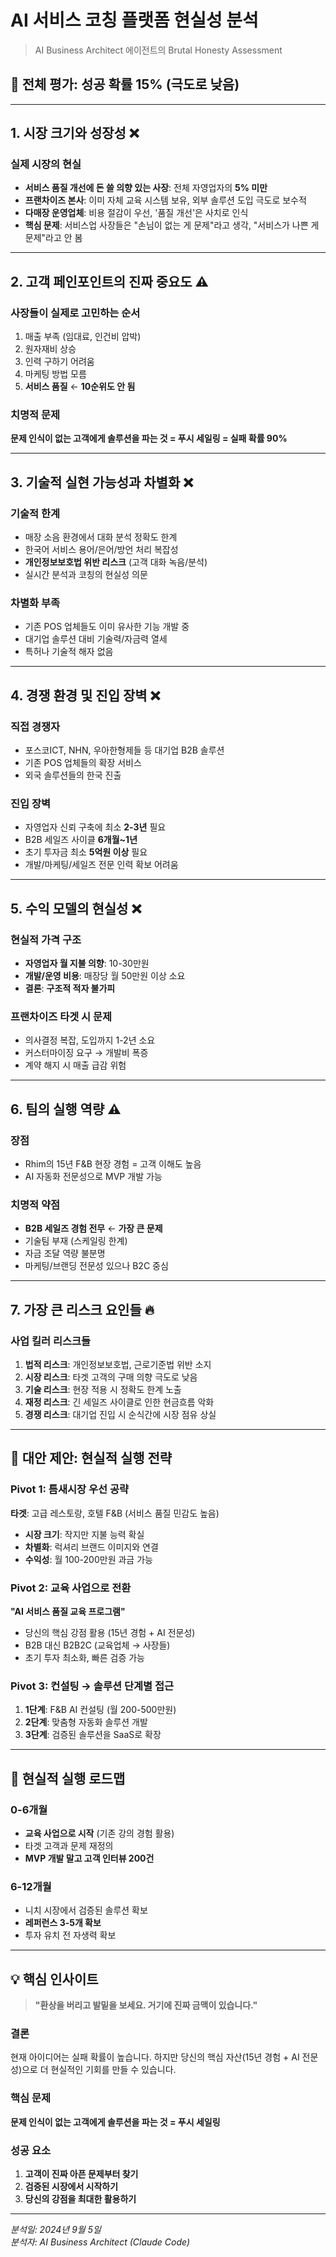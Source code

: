 # AI 서비스 코칭 플랫폼 현실성 분석

> AI Business Architect 에이전트의 Brutal Honesty Assessment

## 🚨 전체 평가: 성공 확률 15% (극도로 낮음)

---

## 1. 시장 크기와 성장성 ❌

### 실제 시장의 현실
- **서비스 품질 개선에 돈 쓸 의향 있는 사장**: 전체 자영업자의 **5% 미만**
- **프랜차이즈 본사**: 이미 자체 교육 시스템 보유, 외부 솔루션 도입 극도로 보수적
- **다매장 운영업체**: 비용 절감이 우선, '품질 개선'은 사치로 인식
- **핵심 문제**: 서비스업 사장들은 "손님이 없는 게 문제"라고 생각, "서비스가 나쁜 게 문제"라고 안 봄

---

## 2. 고객 페인포인트의 진짜 중요도 ⚠️

### 사장들이 실제로 고민하는 순서
1. 매출 부족 (임대료, 인건비 압박)
2. 원자재비 상승
3. 인력 구하기 어려움
4. 마케팅 방법 모름
5. **서비스 품질** ← **10순위도 안 됨**

### 치명적 문제
**문제 인식이 없는 고객에게 솔루션을 파는 것 = 푸시 세일링 = 실패 확률 90%**

---

## 3. 기술적 실현 가능성과 차별화 ❌

### 기술적 한계
- 매장 소음 환경에서 대화 분석 정확도 한계
- 한국어 서비스 용어/은어/방언 처리 복잡성
- **개인정보보호법 위반 리스크** (고객 대화 녹음/분석)
- 실시간 분석과 코칭의 현실성 의문

### 차별화 부족
- 기존 POS 업체들도 이미 유사한 기능 개발 중
- 대기업 솔루션 대비 기술력/자금력 열세
- 특허나 기술적 해자 없음

---

## 4. 경쟁 환경 및 진입 장벽 ❌

### 직접 경쟁자
- 포스코ICT, NHN, 우아한형제들 등 대기업 B2B 솔루션
- 기존 POS 업체들의 확장 서비스
- 외국 솔루션들의 한국 진출

### 진입 장벽
- 자영업자 신뢰 구축에 최소 **2-3년** 필요
- B2B 세일즈 사이클 **6개월~1년**
- 초기 투자금 최소 **5억원 이상** 필요
- 개발/마케팅/세일즈 전문 인력 확보 어려움

---

## 5. 수익 모델의 현실성 ❌

### 현실적 가격 구조
- **자영업자 월 지불 의향**: 10-30만원
- **개발/운영 비용**: 매장당 월 50만원 이상 소요
- **결론**: **구조적 적자 불가피**

### 프랜차이즈 타겟 시 문제
- 의사결정 복잡, 도입까지 1-2년 소요
- 커스터마이징 요구 → 개발비 폭증
- 계약 해지 시 매출 급감 위험

---

## 6. 팀의 실행 역량 ⚠️

### 장점
- Rhim의 15년 F&B 현장 경험 = 고객 이해도 높음
- AI 자동화 전문성으로 MVP 개발 가능

### 치명적 약점
- **B2B 세일즈 경험 전무** ← **가장 큰 문제**
- 기술팀 부재 (스케일링 한계)
- 자금 조달 역량 불분명
- 마케팅/브랜딩 전문성 있으나 B2C 중심

---

## 7. 가장 큰 리스크 요인들 🔥

### 사업 킬러 리스크들
1. **법적 리스크**: 개인정보보호법, 근로기준법 위반 소지
2. **시장 리스크**: 타겟 고객의 구매 의향 극도로 낮음
3. **기술 리스크**: 현장 적용 시 정확도 한계 노출
4. **재정 리스크**: 긴 세일즈 사이클로 인한 현금흐름 악화
5. **경쟁 리스크**: 대기업 진입 시 순식간에 시장 점유 상실

---

## 🎯 대안 제안: 현실적 실행 전략

### Pivot 1: 틈새시장 우선 공략
**타겟**: 고급 레스토랑, 호텔 F&B (서비스 품질 민감도 높음)
- **시장 크기**: 작지만 지불 능력 확실
- **차별화**: 럭셔리 브랜드 이미지와 연결
- **수익성**: 월 100-200만원 과금 가능

### Pivot 2: 교육 사업으로 전환
**"AI 서비스 품질 교육 프로그램"**
- 당신의 핵심 강점 활용 (15년 경험 + AI 전문성)
- B2B 대신 B2B2C (교육업체 → 사장들)
- 초기 투자 최소화, 빠른 검증 가능

### Pivot 3: 컨설팅 → 솔루션 단계별 접근
1. **1단계**: F&B AI 컨설팅 (월 200-500만원)
2. **2단계**: 맞춤형 자동화 솔루션 개발
3. **3단계**: 검증된 솔루션을 SaaS로 확장

---

## 🎪 현실적 실행 로드맵

### 0-6개월
- **교육 사업으로 시작** (기존 강의 경험 활용)
- 타겟 고객과 문제 재정의
- **MVP 개발 말고 고객 인터뷰 200건**

### 6-12개월
- 니치 시장에서 검증된 솔루션 확보
- **레퍼런스 3-5개 확보**
- 투자 유치 전 자생력 확보

---

## 💡 핵심 인사이트

> **"환상을 버리고 발밑을 보세요. 거기에 진짜 금맥이 있습니다."**

### 결론
현재 아이디어는 실패 확률이 높습니다. 하지만 당신의 핵심 자산(15년 경험 + AI 전문성)으로 더 현실적인 기회를 만들 수 있습니다.

### 핵심 문제
**문제 인식이 없는 고객에게 솔루션을 파는 것 = 푸시 세일링**

### 성공 요소
1. **고객이 진짜 아픈 문제부터 찾기**
2. **검증된 시장에서 시작하기**
3. **당신의 강점을 최대한 활용하기**

---

*분석일: 2024년 9월 5일*  
*분석자: AI Business Architect (Claude Code)*